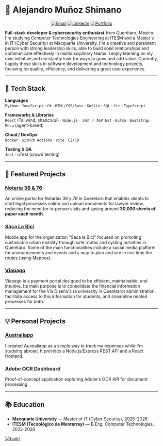 # 🌟 Alejandro Muñoz Shimano

<p align="center">
  <a href="mailto:alejandromshimano@gmail.com"><img src="https://img.shields.io/badge/Email-alejandromshimano%40gmail.com-red?style=for-the-badge&logo=gmail&logoColor=white" alt="Email"></a>
  <a href="https://www.linkedin.com/in/alejandro-mu%C3%B1oz-shimano-867740334"><img src="https://img.shields.io/badge/LinkedIn-Profile-blue?style=for-the-badge&logo=linkedin" alt="LinkedIn"></a>
  <a href="https://alexmushi.github.io/portfolio/"><img src="https://img.shields.io/badge/Portfolio-Live-green?style=for-the-badge&logo=google-chrome&logoColor=white" alt="Portfolio"></a>
  <!-- <a href="/link-to-resume.pdf"><img src="https://img.shields.io/badge/Resume-PDF-orange?style=for-the-badge&logo=adobe-acrobat-reader" alt="Resume"></a> --> 
</p>

**Full-stack developer & cybersecurity enthusiast** from Querétaro, México. I'm studying Computer Technologies Engineering at ITESM and a Master's in IT (Cyber Security) at Macquarie University. I'm a creative and persistent person with strong leadership skills, able to build solid relationships and communicate effectively in multidisciplinary teams. I enjoy learning on my own initiative and constantly look for ways to grow and add value. Currently, I apply these skills in software development and technology projects, focusing on quality, efficiency, and delivering a great user experience.

---

## 🧰 Tech Stack

**Languages**  
`Python` · `JavaScript` · `C#` · `HTML/CSS/Sass` · `Kotlin` · `SQL` · `C++` · `TypeScript`

**Frameworks & Libraries**  
`React` (Tailwind, shadcn/ui) · `Node.js` · `.NET / ASP.NET` · `Bulma` · `Bootstrap` · `Mesa` (agent-based) 

**Cloud / DevOps**  
`Docker` · `GitHub Actions` · `Vite` · `CI/CD`  

**Testing & QA**  
`Jest` · uTest (crowd testing)

---

## 🚀 Featured Projects

### [Notaría 38 & 76](https://www.notarias38y76.com/)
An online portal for Notarías 38 y 76 in Querétaro that enables clients to start legal processes online and upload documents for lawyer review, reducing the need for in-person visits and saving around **30,000 sheets of paper each month**.

### [Saca La Bici](https://play.google.com/store/apps/details?id=com.kotlin.sacalabici&pcampaignid=web_share)
Mobile app for the organization "Saca la Bici" focused on promoting sustainable urban mobility through safe routes and cycling activities in Querétaro. Some of the main functionalities include a social media platform for announcements and events and a map to plan and see in real time the routes (using Mapbox).

### [Viapago](https://www.youtube.com/watch?v=30KhGPoSm20&ab_channel=Aleyuki)
Viapago is a payment portal designed to be efficient, maintainable, and intuitive. Its main purpose is to consolidate the financial information management for the Via Diseño's (a university in Querétaro) administration, facilitate access to this information for students, and streamline related processes for both.

---

## 💡 Personal Projects

### [Australiapp](https://github.com/alexmushi/Australiapp)
I created Australiapp as a simple way to track my expenses while I'm studying abroad. It provides a Node.js/Express REST API and a React frontend.

### [Adobe OCR Dashboard](https://github.com/alexmushi/pruebaArquitecturaOCR)
Proof-of-concept application exploring Adobe's OCR API for document processing.

---

## 📚 Education
- **Macquarie University** — Master of IT (Cyber Security), 2025–2026 
- **ITESM (Tecnológico de Monterrey)** — B.Eng. Computer Technologies, 2022-2026

[![build](https://github.com/your-org/notaria-platform/actions/workflows/ci.yml/badge.svg)](https://github.com/your-org/notaria-platform/actions/workflows/ci.yml)


